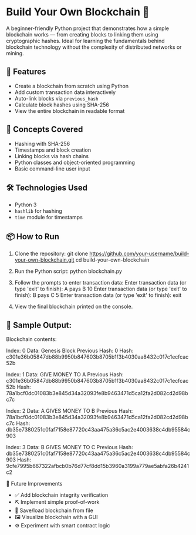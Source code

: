 # Build Your Own Blockchain 🔗

A beginner-friendly Python project that demonstrates how a simple blockchain works — from creating blocks to linking them using cryptographic hashes. Ideal for learning the fundamentals behind blockchain technology without the complexity of distributed networks or mining.

## 🚀 Features
- Create a blockchain from scratch using Python
- Add custom transaction data interactively
- Auto-link blocks via `previous_hash`
- Calculate block hashes using SHA-256
- View the entire blockchain in readable format

## 🧠 Concepts Covered
- Hashing with SHA-256
- Timestamps and block creation
- Linking blocks via hash chains
- Python classes and object-oriented programming
- Basic command-line user input

## 🛠️ Technologies Used
- Python 3
- `hashlib` for hashing
- `time` module for timestamps

## 📦 How to Run
1. Clone the repository:
   git clone https://github.com/your-username/build-your-own-blockchain.git
   cd build-your-own-blockchain

2. Run the Python script:
python blockchain.py

3. Follow the prompts to enter transaction data:
Enter transaction data (or type 'exit' to finish): A pays B 10
Enter transaction data (or type 'exit' to finish): B pays C 5
Enter transaction data (or type 'exit' to finish): exit

4. View the final blockchain printed on the console.

## 📄 Sample Output:
Blockchain contents:

Index: 0
Data: Genesis Block
Previous Hash: 0
Hash: c301e36b05847db88b9950b847603b8705b1f3b4030aa8432c017c1ecfcac52b

Index: 1
Data: GIVE MONEY TO A
Previous Hash: c301e36b05847db88b9950b847603b8705b1f3b4030aa8432c017c1ecfcac52b
Hash: 78a1bcf0dc01083b3e845d34a32093fe8b9463471d5ca12fa2d082cd2d98bc7c

Index: 2
Data: A GIVES MONEY TO B
Previous Hash: 78a1bcf0dc01083b3e845d34a32093fe8b9463471d5ca12fa2d082cd2d98bc7c
Hash: db35e7380251c0faf7158e87720c43aa475a36c5ac2e4003638c4db95584c903

Index: 3
Data: B GIVES MONEY TO C
Previous Hash: db35e7380251c0faf7158e87720c43aa475a36c5ac2e4003638c4db95584c903
Hash: 9cfe7995b667322afbcb0b76d77cf8dd15b3960a3199a779ae5abfa26b4241c2

🔧 Future Improvements
- ✅ Add blockchain integrity verification
- ⛏️ Implement simple proof-of-work
- 💾 Save/load blockchain from file
- 🖼️ Visualize blockchain with a GUI
- ⚙️ Experiment with smart contract logic
